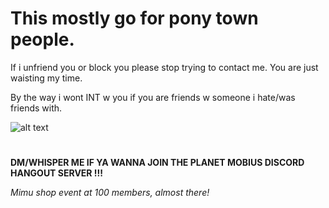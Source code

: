 # **This mostly go for pony town people.**

If i unfriend you or block you please stop trying to contact me.
You are just waisting my time. 

By the way i wont INT w you if you are friends w someone i hate/was friends with.


![alt text](https://64.media.tumblr.com/1e1150562de230e627bc414838c1745c/dffb164420e7d9d7-8d/s1280x1920/06f03c5391bf7bb1241fe3a3e7df719dcc95fff5.gif)

#
**DM/WHISPER ME IF YA WANNA JOIN THE PLANET MOBIUS DISCORD HANGOUT SERVER !!!**

*Mimu shop event at 100 members, almost there!*

